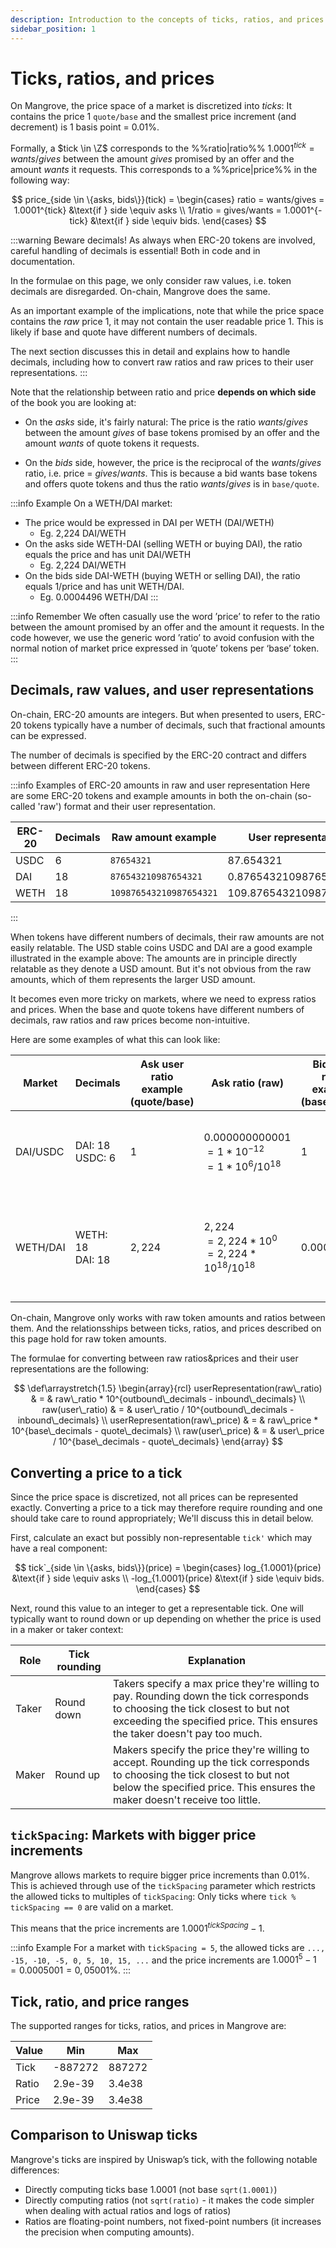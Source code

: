 ```yaml
---
description: Introduction to the concepts of ticks, ratios, and prices
sidebar_position: 1
---
```


# Ticks, ratios, and prices

On Mangrove, the price space of a market is discretized into _ticks_: It contains the price 1 `quote/base` and the smallest price increment (and decrement) is 1 basis point = 0.01%.

Formally, a $tick \in \Z$ corresponds to the %%ratio|ratio%% $1.0001^{tick} = wants/gives$ between the amount $gives$ promised by an offer and the amount $wants$ it requests. This corresponds to a %%price|price%% in the following way:

$$
price_{side \in \{asks, bids\}}(tick) = \begin{cases}
   ratio = wants/gives = 1.0001^{tick} &\text{if } side \equiv asks \\
   1/ratio = gives/wants = 1.0001^{-tick} &\text{if } side \equiv bids.
\end{cases}
$$

:::warning Beware decimals!
As always when ERC-20 tokens are involved, careful handling of decimals is essential! Both in code and in documentation.

In the formulae on this page, we only consider raw values, i.e. token decimals are disregarded. On-chain, Mangrove does the same.

As an important example of the implications, note that while the price space contains the _raw_ price 1, it may not contain the user readable price 1. This is likely if base and quote have different numbers of decimals.

The next section discusses this in detail and explains how to handle decimals, including how to convert raw ratios and raw prices to their user representations.
:::

Note that the relationship between ratio and price **depends on which side** of the book you are looking at:

* On the _asks_ side, it's fairly natural: The price is the ratio $wants/gives$ between the amount $gives$ of base tokens promised by an offer and the amount $wants$ of quote tokens it requests.

* On the _bids_ side, however, the price is the reciprocal of the $wants/gives$ ratio, i.e. price = $gives/wants$. This is because a bid wants base tokens and offers quote tokens and thus the ratio $wants/gives$ is in `base/quote`.


:::info Example
On a WETH/DAI market:
* The price would be expressed in DAI per WETH (DAI/WETH)
    * Eg. 2,224 DAI/WETH
* On the asks side WETH-DAI (selling WETH or buying DAI), the ratio equals the price and has unit DAI/WETH
    * Eg. 2,224 DAI/WETH
* On the bids side DAI-WETH (buying WETH or selling DAI), the ratio equals 1/price and has unit WETH/DAI.
    * Eg. 0.0004496 WETH/DAI
:::


:::info Remember
We often casually use the word ’price’ to refer to the ratio between the amount promised by an offer and the amount it requests. In the code however, we use the generic word ’ratio’ to avoid confusion with the normal notion of market price expressed in ’quote’ tokens per ‘base’ token.
:::



## Decimals, raw values, and user representations
On-chain, ERC-20 amounts are integers. But when presented to users, ERC-20 tokens typically have a number of decimals, such that fractional amounts can be expressed.

The number of decimals is specified by the ERC-20 contract and differs between different ERC-20 tokens.

:::info Examples of ERC-20 amounts in raw and user representation
Here are some ERC-20 tokens and example amounts in both the on-chain (so-called 'raw') format and their user representation.

| ERC-20 | Decimals | Raw amount example      | User representation    |
| ------ | -------- | ----------------------- | ---------------------- |
| USDC   | 6        | `87654321`              | 87.654321              |
| DAI    | 18       | `876543210987654321`    | 0.876543210987654321   |
| WETH   | 18       | `109876543210987654321` | 109.876543210987654321 |
:::

When tokens have different numbers of decimals, their raw amounts are not easily relatable. The USD stable coins USDC and DAI are a good example illustrated in the example above: The amounts are in principle directly relatable as they denote a USD amount. But it's not obvious from the raw amounts, which of them represents the larger USD amount.

It becomes even more tricky on markets, where we need to express ratios and prices. When the base and quote tokens have different numbers of decimals, raw ratios and raw prices become non-intuitive.

Here are some examples of what this can look like:

| Market     | Decimals              | Ask user ratio example (quote/base)     | Ask ratio (raw)            | Bid user ratio example (base/quote)     | Bid ratio (raw)      |
| ---------- | --------------------- | -------------------------------- | ----------------------------------- | -------------------------------- | ----------------------------- |
| DAI/USDC   | DAI: 18<br />USDC: 6  | $1$                                | $0.000000000001$ <br/>$= 1 * 10^{-12}$<br/>$= 1 * 10^{6}/10^{18}$ | $1$                                | $1,000,000,000,000$ <br/>$= 1 * 10^{12}$ <br/>$= 1 * 10^{18}/10^{6}$ |
| WETH/DAI   | WETH: 18<br />DAI: 18 | $2,224$                            | $2,224$ <br/>$= 2,224 * 10^{0}$ <br/> $= 2,224 * 10^{18}/10^{18}$ | $0.0004410$                                | $0.0004410$ <br/>$= 0.0004410 * 10^{0}$ <br/> $= 0.0004410 * 10^{18}/10^{18}$ |


On-chain, Mangrove only works with raw token amounts and ratios between them. And the relationsships between ticks, ratios, and prices described on this page hold for raw token amounts.

The formulae for converting between raw ratios&prices and their user representations are the following:

$$
\def\arraystretch{1.5}
\begin{array}{rcl}
userRepresentation(raw\_ratio) & = & raw\_ratio * 10^{outbound\_decimals - inbound\_decimals} \\
raw(user\_ratio) & = & user\_ratio / 10^{outbound\_decimals - inbound\_decimals} \\
userRepresentation(raw\_price) & = & raw\_price * 10^{base\_decimals - quote\_decimals} \\
raw(user\_price) & = & user\_price / 10^{base\_decimals - quote\_decimals}
\end{array}
$$



## Converting a price to a tick

Since the price space is discretized, not all prices can be represented exactly. Converting a price to a tick may therefore require rounding and one should take care to round appropriately; We'll discuss this in detail below.

First, calculate an exact but possibly non-representable `tick'` which may have a real component:

$$
tick`_{side \in \{asks, bids\}}(price) = \begin{cases}
   log_{1.0001}(price) &\text{if } side \equiv asks \\
   -log_{1.0001}(price) &\text{if } side \equiv bids.
\end{cases}
$$

Next, round this value to an integer to get a representable tick. One will typically want to round down or up depending on whether the price is used in a maker or taker context:

| Role           | Tick rounding | Explanation |
| -------------- | ------------- | ----------- |
| Taker          | Round down    | Takers specify a max price they're willing to pay. Rounding down the tick corresponds to choosing the tick closest to but not exceeding the specified price. This ensures the taker doesn't pay too much. |
| Maker          | Round up      | Makers specify the price they're willing to accept. Rounding up the tick corresponds to choosing the tick closest to but not below the specified price. This ensures the maker doesn't receive too little. |


## `tickSpacing`: Markets with bigger price increments

Mangrove allows markets to require bigger price increments than 0.01%. This is achieved through use of the `tickSpacing` parameter which restricts the allowed ticks to multiples of `tickSpacing`: Only ticks where `tick % tickSpacing == 0` are valid on a market.

This means that the price increments are $1.0001^{tickSpacing} - 1$.


:::info Example
For a market with `tickSpacing = 5`, the allowed ticks are `..., -15, -10, -5, 0, 5, 10, 15, ...` and the price increments are $1.0001^{5} - 1 = 0.0005001 = 0,05001\%$.
:::



## Tick, ratio, and price ranges

The supported ranges for ticks, ratios, and prices in Mangrove are:

| Value | Min     | Max    |
| ----- | ------- | ------ |
| Tick  | -887272 | 887272 |
| Ratio | 2.9e-39 | 3.4e38 |
| Price | 2.9e-39 | 3.4e38 |



## Comparison to Uniswap ticks
Mangrove's ticks are inspired by Uniswap’s tick, with the following notable differences:
* Directly computing ticks base 1.0001 (not base `sqrt(1.0001)`)
* Directly computing ratios (not `sqrt(ratio)` - it makes the code simpler when dealing with actual ratios and logs of ratios)
* Ratios are floating-point numbers, not fixed-point numbers (it increases the precision when computing amounts).
